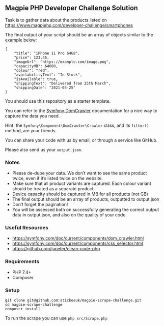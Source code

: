 ## Magpie PHP Developer Challenge Solution


Task is to gather data about the products listed on https://www.magpiehq.com/developer-challenge/smartphones

The final output of your script should be an array of objects similar to the example below:

```
{
    "title": "iPhone 11 Pro 64GB",
    "price": 123.45,
    "imageUrl": "https://example.com/image.png",
    "capacityMB": 64000,
    "colour": "red",
    "availabilityText": "In Stock",
    "isAvailable": true,
    "shippingText": "Delivered from 25th March",
    "shippingDate": "2021-03-25"
}

```

You should use this repository as a starter template.

You can refer to the [Symfony DomCrawler](https://symfony.com/doc/current/components/dom_crawler.html) documentation for a nice way to capture the data you need.

Hint: the `Symfony\Component\DomCrawler\Crawler` class,  and its `filter()` method, are your friends.

You can share your code with us by email, or through a service like GitHub.

Please also send us your `output.json`.

### Notes
* Please de-dupe your data. We don’t want to see the same product twice, even if it’s listed twice on the website.
* Make sure that all product variants are captured. Each colour variant should be treated as a separate product.
* Device capacity should be captured in MB for all products (not GB)
* The final output should be an array of products, outputted to output.json
* Don’t forget the pagination!
* You will be assessed both on successfully generating the correct output data in output.json, and also on the quality of your code.

### Useful Resources
* https://symfony.com/doc/current/components/dom_crawler.html
* https://symfony.com/doc/current/components/css_selector.html
* https://github.com/jupeter/clean-code-php

### Requirements

* PHP 7.4+
* Composer

### Setup

```
git clone git@github.com:stickeeuk/magpie-scrape-challenge.git
cd magpie-scrape-challenge
composer install
```

To run the scrape you can use `php src/Scrape.php`
